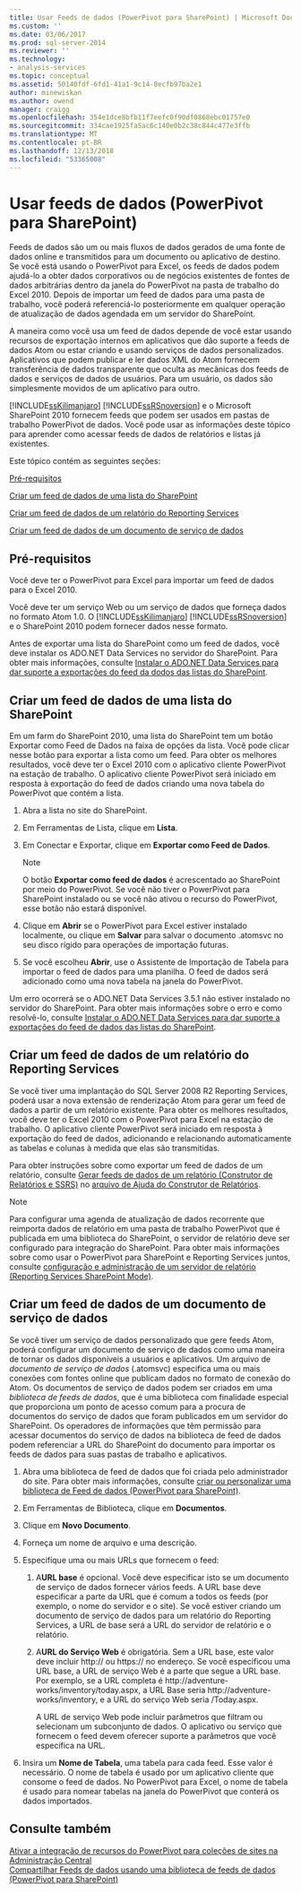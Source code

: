 ```yaml
---
title: Usar Feeds de dados (PowerPivot para SharePoint) | Microsoft Docs
ms.custom: ''
ms.date: 03/06/2017
ms.prod: sql-server-2014
ms.reviewer: ''
ms.technology:
- analysis-services
ms.topic: conceptual
ms.assetid: 50140fdf-6fd1-41a1-9c14-8ecfb97ba2e1
author: minewiskan
ms.author: owend
manager: craigg
ms.openlocfilehash: 354e1dce8bfb11f7eefc0f90df0868ebc01757e0
ms.sourcegitcommit: 334cae1925fa5ac6c140e0b2c38c844c477e3ffb
ms.translationtype: MT
ms.contentlocale: pt-BR
ms.lasthandoff: 12/13/2018
ms.locfileid: "53365008"
---
```

# <a name="use-data-feeds-powerpivot-for-sharepoint"></a>Usar feeds de dados (PowerPivot para SharePoint)
  Feeds de dados são um ou mais fluxos de dados gerados de uma fonte de dados online e transmitidos para um documento ou aplicativo de destino. Se você está usando o PowerPivot para Excel, os feeds de dados podem ajudá-lo a obter dados corporativos ou de negócios existentes de fontes de dados arbitrárias dentro da janela do PowerPivot na pasta de trabalho do Excel 2010. Depois de importar um feed de dados para uma pasta de trabalho, você poderá referenciá-lo posteriormente em qualquer operação de atualização de dados agendada em um servidor do SharePoint.  
  
 A maneira como você usa um feed de dados depende de você estar usando recursos de exportação internos em aplicativos que dão suporte a feeds de dados Atom ou estar criando e usando serviços de dados personalizados. Aplicativos que podem publicar e ler dados XML do Atom fornecem transferência de dados transparente que oculta as mecânicas dos feeds de dados e serviços de dados de usuários. Para um usuário, os dados são simplesmente movidos de um aplicativo para outro.  
  
 [!INCLUDE[ssKilimanjaro](../../includes/sskilimanjaro-md.md)] [!INCLUDE[ssRSnoversion](../../includes/ssrsnoversion-md.md)] e o Microsoft SharePoint 2010 fornecem feeds que podem ser usados em pastas de trabalho PowerPivot de dados. Você pode usar as informações deste tópico para aprender como acessar feeds de dados de relatórios e listas já existentes.  
  
 Este tópico contém as seguintes seções:  
  
 [Pré-requisitos](#prereq)  
  
 [Criar um feed de dados de uma lista do SharePoint](#sharepointlist)  
  
 [Criar um feed de dados de um relatório do Reporting Services](#rsreport)  
  
 [Criar um feed de dados de um documento de serviço de dados](#dsdoc)  
  
##  <a name="prereq"></a> Pré-requisitos  
 Você deve ter o PowerPivot para Excel para importar um feed de dados para o Excel 2010.  
  
 Você deve ter um serviço Web ou um serviço de dados que forneça dados no formato Atom 1.0. O [!INCLUDE[ssKilimanjaro](../../includes/sskilimanjaro-md.md)] [!INCLUDE[ssRSnoversion](../../includes/ssrsnoversion-md.md)] e o SharePoint 2010 podem fornecer dados nesse formato.  
  
 Antes de exportar uma lista do SharePoint como um feed de dados, você deve instalar os ADO.NET Data Services no servidor do SharePoint. Para obter mais informações, consulte [Instalar o ADO.NET Data Services para dar suporte a exportações do feed da dodos das listas do SharePoint](../../sql-server/install/install-ado-net-data-services-to-support-data-feed-exports-of-sharepoint-lists.md).  
  
##  <a name="sharepointlist"></a> Criar um feed de dados de uma lista do SharePoint  
 Em um farm do SharePoint 2010, uma lista do SharePoint tem um botão Exportar como Feed de Dados na faixa de opções da lista. Você pode clicar nesse botão para exportar a lista como um feed. Para obter os melhores resultados, você deve ter o Excel 2010 com o aplicativo cliente PowerPivot na estação de trabalho. O aplicativo cliente PowerPivot será iniciado em resposta à exportação do feed de dados criando uma nova tabela do PowerPivot que contém a lista.  
  
1.  Abra a lista no site do SharePoint.  
  
2.  Em Ferramentas de Lista, clique em **Lista**.  
  
3.  Em Conectar e Exportar, clique em **Exportar como Feed de Dados**.  
  
    > [!NOTE]  
    >  O botão **Exportar como feed de dados** é acrescentado ao SharePoint por meio do PowerPivot. Se você não tiver o PowerPivot para SharePoint instalado ou se você não ativou o recurso do PowerPivot, esse botão não estará disponível.  
  
4.  Clique em **Abrir** se o PowerPivot para Excel estiver instalado localmente, ou clique em **Salvar** para salvar o documento .atomsvc no seu disco rígido para operações de importação futuras.  
  
5.  Se você escolheu **Abrir**, use o Assistente de Importação de Tabela para importar o feed de dados para uma planilha. O feed de dados será adicionado como uma nova tabela na janela do PowerPivot.  
  
 Um erro ocorrerá se o ADO.NET Data Services 3.5.1 não estiver instalado no servidor do SharePoint. Para obter mais informações sobre o erro e como resolvê-lo, consulte [Instalar o ADO.NET Data Services para dar suporte a exportações do feed de dados das listas do SharePoint](../../sql-server/install/install-ado-net-data-services-to-support-data-feed-exports-of-sharepoint-lists.md).  
  
##  <a name="rsreport"></a> Criar um feed de dados de um relatório do Reporting Services  
 Se você tiver uma implantação do SQL Server 2008 R2 Reporting Services, poderá usar a nova extensão de renderização Atom para gerar um feed de dados a partir de um relatório existente. Para obter os melhores resultados, você deve ter o Excel 2010 com o PowerPivot para Excel na estação de trabalho. O aplicativo cliente PowerPivot será iniciado em resposta à exportação do feed de dados, adicionando e relacionando automaticamente as tabelas e colunas à medida que elas são transmitidas.  
  
 Para obter instruções sobre como exportar um feed de dados de um relatório, consulte [Gerar feeds de dados de um relatório &#40;Construtor de Relatórios e SSRS&#41;](../../reporting-services/report-builder/generate-data-feeds-from-a-report-report-builder-and-ssrs.md) no [arquivo de Ajuda do Construtor de Relatórios](https://go.microsoft.com/fwlink/?LinkId=154494).  
  
> [!NOTE]  
>  Para configurar uma agenda de atualização de dados recorrente que reimporta dados de relatório em uma pasta de trabalho PowerPivot que é publicada em uma biblioteca do SharePoint, o servidor de relatório deve ser configurado para integração do SharePoint. Para obter mais informações sobre como usar o PowerPivot para SharePoint e Reporting Services juntos, consulte [configuração e administração de um servidor de relatório &#40;Reporting Services SharePoint Mode&#41;](../../reporting-services/configure-administer-report-server-reporting-services-sharepoint-mode.md).  
  
##  <a name="dsdoc"></a> Criar um feed de dados de um documento de serviço de dados  
 Se você tiver um serviço de dados personalizado que gere feeds Atom, poderá configurar um documento de serviço de dados como uma maneira de tornar os dados disponíveis a usuários e aplicativos. Um arquivo de *documento de serviço de dados* (.atomsvc) especifica uma ou mais conexões com fontes online que publicam dados no formato de conexão do Atom. Os documentos de serviço de dados podem ser criados em uma *biblioteca de feeds de dados*, que é uma biblioteca com finalidade especial que proporciona um ponto de acesso comum para a procura de documentos do serviço de dados que foram publicados em um servidor do SharePoint. Os operadores de informações que têm permissão para acessar documentos do serviço de dados na biblioteca de feed de dados podem referenciar a URL do SharePoint do documento para importar os feeds de dados para suas pastas de trabalho e aplicativos.  
  
1.  Abra uma biblioteca de feed de dados que foi criada pelo administrador do site. Para obter mais informações, consulte [criar ou personalizar uma biblioteca de Feed de dados &#40;PowerPivot para SharePoint&#41;](create-or-customize-a-data-feed-library-power-pivot-for-sharepoint.md).  
  
2.  Em Ferramentas de Biblioteca, clique em **Documentos**.  
  
3.  Clique em **Novo Documento**.  
  
4.  Forneça um nome de arquivo e uma descrição.  
  
5.  Especifique uma ou mais URLs que fornecem o feed:  
  
    1.  A**URL base** é opcional. Você deve especificar isto se um documento de serviço de dados fornecer vários feeds. A URL base deve especificar a parte da URL que é comum a todos os feeds (por exemplo, o nome do servidor e o site). Se você estiver criando um documento de serviço de dados para um relatório do Reporting Services, a URL de base será a URL do servidor de relatório e o relatório.  
  
    2.  A**URL do Serviço Web** é obrigatória. Sem a URL base, este valor deve incluir http:// ou https:// no endereço. Se você especificou uma URL base, a URL de serviço Web é a parte que segue a URL base. Por exemplo, se a URL completa é http://adventure-works/inventory/today.aspx, a URL Base seria http://adventure-works/inventory, e a URL do serviço Web seria /Today.aspx.  
  
         A URL de serviço Web pode incluir parâmetros que filtram ou selecionam um subconjunto de dados. O aplicativo ou serviço que fornecem o feed devem oferecer suporte a parâmetros que você especifica na URL.  
  
6.  Insira um **Nome de Tabela**, uma tabela para cada feed. Esse valor é necessário. O nome de tabela é usado por um aplicativo cliente que consome o feed de dados. No PowerPivot para Excel, o nome de tabela é usado para nomear tabelas na janela do PowerPivot que conterá os dados importados.  
  
## <a name="see-also"></a>Consulte também  
 [Ativar a integração de recursos do PowerPivot para coleções de sites na Administração Central](activate-power-pivot-integration-for-site-collections-in-ca.md)   
 [Compartilhar Feeds de dados usando uma biblioteca de feeds de dados &#40;PowerPivot para SharePoint&#41;](share-data-feeds-using-a-data-feed-library-power-pivot-for-sharepoint.md)  
  
  
